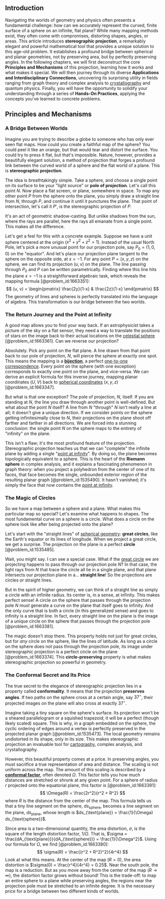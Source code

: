 ## Introduction
Navigating the worlds of geometry and physics often presents a fundamental challenge: how can we accurately represent the curved, finite surface of a sphere on an infinite, flat plane? While many mapping methods exist, they often come with compromises, distorting shapes, angles, or areas. This article introduces **stereographic projection**, a remarkably elegant and powerful mathematical tool that provides a unique solution to this age-old problem. It establishes a profound bridge between spherical and planar geometries, not by preserving area, but by perfectly preserving angles. In the following chapters, we will first deconstruct the core **Principles and Mechanisms** of this projection, learning how it works and what makes it special. We will then journey through its diverse **Applications and Interdisciplinary Connections**, uncovering its surprising utility in fields ranging from graph theory and complex analysis to [crystallography](@article_id:140162) and quantum physics. Finally, you will have the opportunity to solidify your understanding through a series of **Hands-On Practices**, applying the concepts you've learned to concrete problems.

## Principles and Mechanisms

### A Bridge Between Worlds

Imagine you are trying to describe a globe to someone who has only ever seen flat maps. How could you create a faithful map of the sphere? You could peel it like an orange, but that would tear and distort the surface. You could try to press it flat, but that's impossible. Nature, however, provides a beautifully elegant solution, a method of projection that forges a profound link between the curved world of a sphere and the flat world of a plane. This is **stereographic projection**.

The idea is breathtakingly simple. Take a sphere, and choose a single point on its surface to be your "light source" or **pole of projection**. Let's call this point $N$. Now place a flat screen, or plane, somewhere in space. To map any other point $P$ from the sphere onto the plane, you simply draw a straight line from $N$, through $P$, and continue it until it punctures the plane. That point of intersection, let's call it $P'$, is the stereographic projection of $P$.

It's an act of geometric shadow-casting. But unlike shadows from the sun, where the rays are parallel, here the rays all emanate from a single point. This makes all the difference.

Let's get a feel for this with a concrete example. Suppose we have a unit sphere centered at the origin ($x^2 + y^2 + z^2 = 1$). Instead of the usual North Pole, let's pick a more unusual point for our projection pole, say $P_0 = (1, 0, 0)$ on the "equator". And let's place our projection plane tangent to the sphere on the opposite side, at $x = -1$. For any point $P=(x,y,z)$ on the sphere, we can find its projection $(u,v)$ on the plane. The line passing through $P_0$ and $P$ can be written parametrically. Finding where this line hits the plane $x=-1$ is a straightforward algebraic task, which reveals the mapping formula [@problem_id:1663351]:
$$
(u, v) = \begin{pmatrix} \frac{2y}{1-x} & \frac{2z}{1-x} \end{pmatrix}
$$
The geometry of lines and spheres is perfectly translated into the language of algebra. This transformation is our bridge between the two worlds.

### The Return Journey and the Point at Infinity

A good map allows you to find your way back. If an astrophysicist takes a picture of the sky on a flat sensor, they need a way to translate the positions of stars on the image back to their actual locations on the [celestial sphere](@article_id:157774) [@problem_id:1663361]. Can we reverse our projection?

Absolutely. Pick any point on the flat plane. A line drawn from that point back to our pole of projection, $N$, will pierce the sphere at exactly one spot. This means the mapping is a **[bijection](@article_id:137598)**, a perfect [one-to-one correspondence](@article_id:143441). Every point on the sphere (with one exception) corresponds to exactly one point on the plane, and vice-versa. We can derive an explicit formula for this inverse journey, mapping planar coordinates $(U,V)$ back to [spherical coordinates](@article_id:145560) $(x,y,z)$ [@problem_id:1663347].

But what is that one exception? The pole of projection, $N$, itself. If you are standing at $N$, the line you draw through another point is well-defined. But what about the point $N$ itself? A line from $N$ "through" $N$ isn't really a line at all; it doesn't give a unique direction. If we consider points on the sphere getting infinitesimally close to $N$, their projections on the plane shoot off farther and farther in all directions. We are forced into a stunning conclusion: the single point $N$ on the sphere maps to the entirety of "infinity" on the plane.

This isn't a flaw; it's the most profound feature of the projection. Stereographic projection teaches us that we can "complete" the infinite plane by adding a single "[point at infinity](@article_id:154043)". By doing so, the plane becomes topologically equivalent to a sphere. This is the heart of the **Riemann sphere** in complex analysis, and it explains a fascinating phenomenon in graph theory: when you project a polyhedron from the center of one of its faces, that face becomes the single, unbounded exterior region of the resulting planar graph [@problem_id:1535490]. It hasn't vanished; it's simply the face that now contains the [point at infinity](@article_id:154043).

### The Magic of Circles

So we have a map between a sphere and a plane. What makes this particular map so special? Let's examine what happens to shapes. The most fundamental curve on a sphere is a circle. What does a circle on the sphere look like after being projected onto the plane?

Let's start with the "straight lines" of [spherical geometry](@article_id:267723): **great circles**, like the Earth's equator or its lines of longitude. When we project a great circle, we get a surprise. The projection on the plane is a perfect **circle** [@problem_id:1535485].

Wait, you might say. I can see a special case. What if the [great circle](@article_id:268476) we are projecting happens to pass through our projection pole $N$? In that case, the light rays from $N$ that trace the circle all lie in a single plane, and that plane intersects our projection plane in a... **straight line**! So the projections are circles *or* straight lines.

But in the spirit of higher geometry, we can think of a straight line as simply a circle with an infinite radius. Its center is, in a sense, at infinity. This makes perfect sense! A circle on the sphere that passes through the projection pole $N$ *must* generate a curve on the plane that itself goes to infinity. And the only curve that is both a circle (in this generalized sense) and goes to infinity is a straight line. In fact, every straight line on the plane is the image of a unique circle on the sphere that passes through the projection pole [@problem_id:1663381].

The magic doesn't stop there. This property holds not just for great circles, but for *any* circle on the sphere, like the lines of latitude. As long as a circle on the sphere does not pass through the projection pole, its image under stereographic projection is a perfect circle on the plane [@problem_id:1663374]. This **circle-preserving** property is what makes stereographic projection so powerful in geometry.

### The Conformal Secret and Its Price

The true secret to the elegance of stereographic projection lies in a property called **conformality**. It means that the projection **preserves angles**. If two paths on the sphere cross at a certain angle, say $37^\circ$, their projected images on the plane will also cross at exactly $37^\circ$.

Imagine taking a tiny square on the sphere's surface. Its projection won't be a sheared parallelogram or a squished trapezoid; it will be a perfect (though likely scaled) square. This is why, in a graph embedded on the sphere, the cyclic ordering of edges around a vertex is perfectly preserved in the projected planar graph [@problem_id:1535473]. The local geometry remains undistorted in its shape, only in its size. This makes stereographic projection an invaluable tool for [cartography](@article_id:275677), complex analysis, and crystallography.

However, this beautiful property comes at a price. In preserving angles, you must sacrifice a true representation of area and distance. The scaling is not uniform across the map. The amount of this scaling is described by a **[conformal factor](@article_id:267188)**, often denoted $\Omega$. This factor tells you how much distances are stretched or shrunk at any given point. For a sphere of radius $r$ projected onto the equatorial plane, this factor is [@problem_id:1663391]:
$$
\Omega(R) = \frac{2r^2}{r^2 + R^2}
$$
where $R$ is the distance from the center of the map. This formula tells us that a tiny line segment on the sphere, $ds_{\text{sphere}}$, becomes a line segment on the plane, $ds_{\text{plane}}$, whose length is $ds_{\text{plane}} = \frac{1}{\Omega} ds_{\text{sphere}}$.

Since area is a two-dimensional quantity, the area distortion, $\sigma$, is the square of the length distortion factor, $1/\Omega$. That is, $\sigma = \frac{dA_{\text{plane}}}{dA_{\text{sphere}}} = \frac{1}{\Omega^2}$. Using our formula for $\Omega$, we find [@problem_id:1663380]:
$$
\sigma(R) = \frac{(r^2 + R^2)^2}{4r^4}
$$
Look at what this means. At the center of the map ($R=0$), the area distortion is $\sigma(0) = \frac{r^4}{4r^4} = 0.25$. Near the south pole, the map is a reduction. But as you move away from the center of the map ($R \to \infty$), the distortion factor grows without bound! This is the trade-off: to map an entire sphere to a plane while preserving angles, the regions near the projection pole must be stretched to an infinite degree. It is the necessary price for a bridge between two different kinds of worlds.